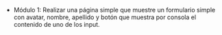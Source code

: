 - Módulo 1: 
Realizar una página simple que muestre un formulario simple con avatar, nombre, apellido y botón que muestra por consola el contenido de uno de los input.